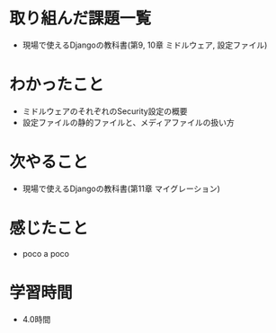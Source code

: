 # 取り組んだ課題一覧

- 現場で使えるDjangoの教科書(第9, 10章 ミドルウェア, 設定ファイル)

# わかったこと
- ミドルウェアのそれぞれのSecurity設定の概要
- 設定ファイルの静的ファイルと、メディアファイルの扱い方

# 次やること

- 現場で使えるDjangoの教科書(第11章 マイグレーション)

# 感じたこと

- poco a poco

# 学習時間

-  4.0時間